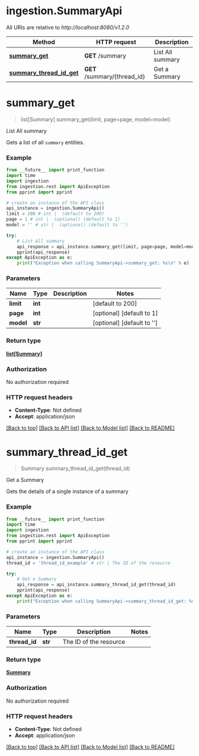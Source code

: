 # ingestion.SummaryApi

All URIs are relative to *http://localhost:8080/v1.2.0*

Method | HTTP request | Description
------------- | ------------- | -------------
[**summary_get**](SummaryApi.md#summary_get) | **GET** /summary | List All summary
[**summary_thread_id_get**](SummaryApi.md#summary_thread_id_get) | **GET** /summary/{thread_id} | Get a Summary


# **summary_get**
> list[Summary] summary_get(limit, page=page, model=model)

List All summary

Gets a list of all `summary` entities.

### Example

```python
from __future__ import print_function
import time
import ingestion
from ingestion.rest import ApiException
from pprint import pprint

# create an instance of the API class
api_instance = ingestion.SummaryApi()
limit = 200 # int |  (default to 200)
page = 1 # int |  (optional) (default to 1)
model = '' # str |  (optional) (default to '')

try:
    # List All summary
    api_response = api_instance.summary_get(limit, page=page, model=model)
    pprint(api_response)
except ApiException as e:
    print("Exception when calling SummaryApi->summary_get: %s\n" % e)
```

### Parameters

Name | Type | Description  | Notes
------------- | ------------- | ------------- | -------------
 **limit** | **int**|  | [default to 200]
 **page** | **int**|  | [optional] [default to 1]
 **model** | **str**|  | [optional] [default to &#39;&#39;]

### Return type

[**list[Summary]**](Summary.md)

### Authorization

No authorization required

### HTTP request headers

 - **Content-Type**: Not defined
 - **Accept**: application/json

[[Back to top]](#) [[Back to API list]](../README.md#documentation-for-api-endpoints) [[Back to Model list]](../README.md#documentation-for-models) [[Back to README]](../README.md)

# **summary_thread_id_get**
> Summary summary_thread_id_get(thread_id)

Get a Summary

Gets the details of a single instance of a summary

### Example

```python
from __future__ import print_function
import time
import ingestion
from ingestion.rest import ApiException
from pprint import pprint

# create an instance of the API class
api_instance = ingestion.SummaryApi()
thread_id = 'thread_id_example' # str | The ID of the resource

try:
    # Get a Summary
    api_response = api_instance.summary_thread_id_get(thread_id)
    pprint(api_response)
except ApiException as e:
    print("Exception when calling SummaryApi->summary_thread_id_get: %s\n" % e)
```

### Parameters

Name | Type | Description  | Notes
------------- | ------------- | ------------- | -------------
 **thread_id** | **str**| The ID of the resource | 

### Return type

[**Summary**](Summary.md)

### Authorization

No authorization required

### HTTP request headers

 - **Content-Type**: Not defined
 - **Accept**: application/json

[[Back to top]](#) [[Back to API list]](../README.md#documentation-for-api-endpoints) [[Back to Model list]](../README.md#documentation-for-models) [[Back to README]](../README.md)

